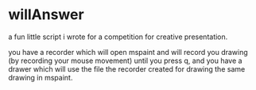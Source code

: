 # willAnswer
a fun little script i wrote for a competition for creative presentation.

you have a recorder which will open mspaint and will record you drawing (by recording your mouse movement) until you press q,
and you have a drawer which will use the file the recorder created for drawing the same drawing in mspaint.
